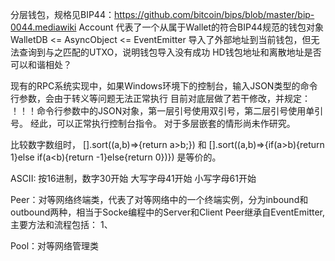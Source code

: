 分层钱包，规格见BIP44：https://github.com/bitcoin/bips/blob/master/bip-0044.mediawiki
Account 代表了一个从属于Wallet的符合BIP44规范的钱包对象
WalletDB <= AsyncObject <= EventEmitter
导入了外部地址到当前钱包，但无法查询到与之匹配的UTXO，说明钱包导入没有成功
HD钱包地址和离散地址是否可以和谐相处？

现有的RPC系统实现中，如果Windows环境下的控制台，输入JSON类型的命令行参数，会由于转义等问题无法正常执行
目前对底层做了若干修改，并规定：
  ！！！命令行参数中的JSON对象，第一层引号使用双引号，第二层引号使用单引号。
经此，可以正常执行控制台指令。
对于多层嵌套的情形尚未作研究。

比较数字数组时，
[].sort((a,b)=>{return a>b;}) 和 [].sort((a,b)=>{if(a>b){return 1}else if(a<b){return -1}else{return 0})}) 是等价的。

ASCII: 按16进制，数字30开始 大写字母41开始 小写字母61开始

Peer：对等网络终端类，代表了对等网络中的一个终端实例，分为inbound和outbound两种，相当于Socke编程中的Server和Client
Peer继承自EventEmitter,主要方法和流程包括：
1、

Pool：对等网络管理类
